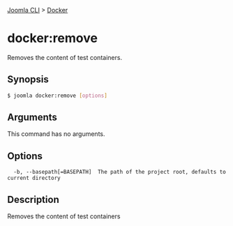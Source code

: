 [Joomla CLI](../index.md) > [Docker](index.md)
# docker:remove

Removes the content of test containers.

## Synopsis
```bash
$ joomla docker:remove [options]
```

## Arguments
This command has no arguments.

## Options
```
  -b, --basepath[=BASEPATH]  The path of the project root, defaults to current directory
```

## Description

Removes the content of test containers

